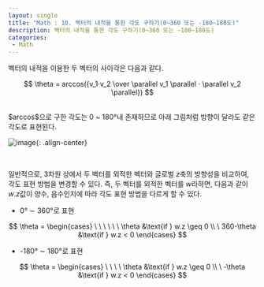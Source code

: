 ```yaml
---
layout: single
title: "Math : 10. 벡터의 내적을 통한 각도 구하기(0~360 또는 -180~180도)"
description: 벡터의 내적을 통한 각도 구하기(0~360 또는 -180~180도)
categories:
 - Math
---
```


벡터의 내적을 이용한 두 벡터의 사이각은 다음과 같다.

$$
\theta = arccos({v_1⋅v_2 \over \parallel v_1 \parallel ⋅ \parallel v_2 \parallel})
$$

<br/>
$arccos$으로 구한 각도는 0 ~ 180°내 존재하므로 아래 그림처럼 방향이 달라도 같은 각도로 표현된다.

![image](https://user-images.githubusercontent.com/38006679/160726219-e4fc4729-ab50-41aa-b587-e256d3409593.png){: .align-center}

<br/>

일반적으로, 3차원 상에서 두 벡터를 외적한 벡터와 글로벌 $z$축의 방향성을 비교하여, 각도 표현 방법을 변경할 수 있다. 즉, 두 벡터를 외적한 벡터를 $w$라하면, 다음과 같이 $w.z$값이 양수, 음수인지에 따라 각도 표현 방법을 다르게 할 수 있다.

- $0$° $\sim$ $360$°로 표현

$$
\theta = \begin{cases} \ \ \ \ \ \ \theta &\text{if } w.z \geq 0 \\ \ 360-\theta &\text{if } w.z < 0 \end{cases}
$$

- -$180$° $\sim$ $180$°로 표현

$$
\theta = \begin{cases} \ \ \ \ \theta &\text{if } w.z \geq 0 \\ \ -\theta &\text{if } w.z < 0 \end{cases}
$$